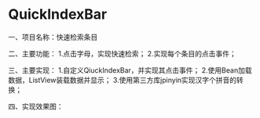 # QuickIndexBar

 一、项目名称：快速检索条目
   
 二、主要功能：
    1.点击字母，实现快速检索；
    2.实现每个条目的点击事件；

三、主要实现：
    1.自定义QiuckIndexBar，并实现其点击事件；
    2.使用Bean加载数据，ListView装载数据并显示；
    3.使用第三方库jpinyin实现汉字个拼音的转换；

四、实现效果图：
    

